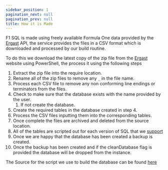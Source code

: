 ```yaml
---
sidebar_position: 1
pagination_next: null
pagination_prev: null
title: How it is Made
---
```


F1 SQL is made using freely available Formula One data provided by the [Ergast](http://ergast.com/mrd) API, the service provides the files in a CSV format which is downloaded and processed by our build routine. 

To do this we download the latest copy of the zip file from the [Ergast](http://ergast.com/mrd) website using PowerShell, the process it using the following steps

1. Extract the zip file into the require location.
2. Rename all of the zip files to remove any `_` in the file name.
3. Process each CSV file to remove any non conforming line endings or terminators from the files. 
4. Check to make sure that the database exists with the name provided by the user.
   1. If not create the database.
5. Create the required tables in the database created in step 4.
6. Process the CSV files inputting them into the corresponding tables.
7. Once complete the files are archived and deleted from the source location.
8. All of the tables are scripted out for each version of SQL that we [support](supported-versions)
9. Once we are happy that the database has been created a backup is created. 
10. Once the backup has been created and if the cleanDatabase flag is provided the database will be dropped from the instance. 

The Source for the script we use to build the database can be found [here](https://github.com/F1-SQL/F1-SQL/blob/main/build_database.ps1)